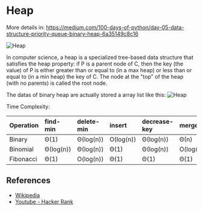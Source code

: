 # Heap

More details in:
https://medium.com/100-days-of-python/day-05-data-structure-priority-queue-binary-heap-6a35149c8c16

![Heap](https://upload.wikimedia.org/wikipedia/commons/thumb/3/38/Max-Heap.svg/501px-Max-Heap.svg.png)

In computer science, a heap is a specialized tree-based data structure that satisfies the heap property: if P is a parent node of C, then the key (the value) of P is either greater than or equal to (in a max heap) or less than or equal to (in a min heap) the key of C. The node at the "top" of the heap (with no parents) is called the root node.

The datas of binary heap are actually stored a array list like this:
![Heap](https://upload.wikimedia.org/wikipedia/commons/thumb/d/d2/Heap-as-array.svg/603px-Heap-as-array.svg.png)

Time Complexity:

| Operation   | find-min    | delete-min    | insert      | decrease-key  | merge      |
| :------     | :-----      | :-----        | :-----      | :-----        | :-----     |
| Binary      | Θ(1)        | Θ(log(n))     | O(log(n))   | Θ(log(n))     | Θ(n)       |
| Binomial    | Θ(log(n))   | Θ(log(n))     | Θ(1)        | Θ(log(n))     | O(log(n))  |
| Fibonacci   | Θ(1)        | O(log(n))     | Θ(1)        | Θ(1)          | Θ(1)       |


## References

- [Wikipedia](https://en.wikipedia.org/wiki/Heap_(data_structure))
- [Youtube - Hacker Rank](https://www.youtube.com/watch?v=t0Cq6tVNRBA&index=5&t=0s&list=PLLXdhg_r2hKA7DPDsunoDZ-Z769jWn4R8)
